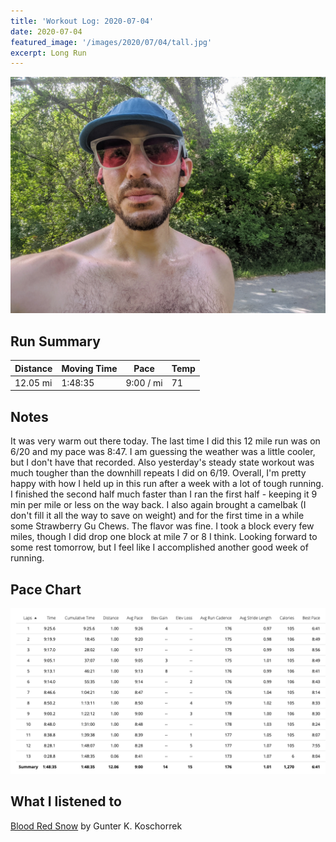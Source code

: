 ```yaml
---
title: 'Workout Log: 2020-07-04'
date: 2020-07-04
featured_image: '/images/2020/07/04/tall.jpg'
excerpt: Long Run
---
```


![](/images/2020/07/04/wide.jpg)

## Run Summary

| Distance   | Moving Time          	| Pace        | Temp  |
|------------|------------------------|-------------|-------|
|  12.05 mi  |  1:48:35               |  9:00 / mi  |  71   |

## Notes

It was very warm out there today. The last time I did this 12 mile run was on 6/20 and my pace was 8:47. I am guessing the weather was a little cooler, but I don't have that recorded. Also yesterday's steady state workout was much tougher than the downhill repeats I did on 6/19. Overall, I'm pretty happy with how I held up in this run after a week with a lot of tough running. I finished the second half much faster than I ran the first half - keeping it 9 min per mile or less on the way back. I also again brought a camelbak (I don't fill it all the way to save on weight) and for the first time in a while some Strawberry Gu Chews. The flavor was fine. I took a block every few miles, though I did drop one block at mile 7 or 8 I think. Looking forward to some rest tomorrow, but I feel like I accomplished another good week of running.

## Pace Chart

![](/images/2020/07/04/splits.png)

## What I listened to
[Blood Red Snow](https://www.goodreads.com/book/show/815783.Blood_Red_Snow) by Gunter K. Koschorrek
